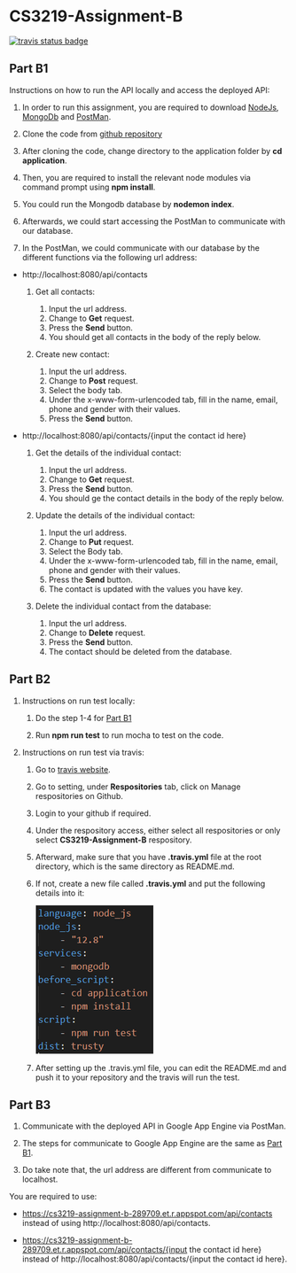 # CS3219-Assignment-B

[![travis status badge](https://travis-ci.com/Exeexe93/CS3219-Assignment-B.svg?branch=master)](https://travis-ci.com/github/Exeexe93/CS3219-Assignment-B)

## Part B1

Instructions on how to run the API locally and access the deployed API:

1) In order to run this assignment, you are required to download [NodeJs](https://nodejs.org/en/download/), [MongoDb](https://www.mongodb.com/try/download/community) and [PostMan](https://www.postman.com/).

2) Clone the code from [github repository](https://github.com/Exeexe93/CS3219-Assignment-B.git)

3) After cloning the code, change directory to the application folder by **cd application**.

4) Then, you are required to install the relevant node modules via command prompt using **npm install**. 

5) You could run the Mongodb database by **nodemon index**.

6) Afterwards, we could start accessing the PostMan to communicate with our database.

7) In the PostMan, we could communicate with our database by the different functions via the following url address:

* http://localhost:8080/api/contacts

    1. Get all contacts:
        1. Input the url address.
        1. Change to **Get** request.
        1. Press the **Send** button.
        1. You should get all contacts in the body of the reply below.

    1. Create new contact:
        1. Input the url address.
        1. Change to **Post** request.
        1. Select the body tab.
        1. Under the x-www-form-urlencoded tab, fill in the name, email, phone and gender with their values.
        1. Press the **Send** button.

* http://localhost:8080/api/contacts/{input the contact id here}

    1. Get the details of the individual contact:
        1. Input the url address.
        1. Change to **Get** request.
        1. Press the **Send** button.
        1. You should ge the contact details in the body of the reply below.

    1. Update the details of the individual contact:
        1. Input the url address.
        1. Change to **Put** request.
        1. Select the Body tab.
        1. Under the x-www-form-urlencoded tab, fill in the name, email, phone and gender with their values.
        1. Press the **Send** button.
        1. The contact is updated with the values you have key.

    1. Delete the individual contact from the database:
        1. Input the url address.
        1. Change to **Delete** request.
        1. Press the **Send** button.
        1. The contact should be deleted from the database.

## Part B2

1. Instructions on run test locally:
    
    1. Do the step 1-4 for [Part B1](#Part-B1)

    1. Run **npm run test** to run mocha to test on the code.

1. Instructions on run test via travis:
    
    1. Go to [travis website](https://travis-ci.com/).

    1. Go to setting, under **Respositories** tab, click on Manage respositories on Github.

    1. Login to your github if required.

    1. Under the respository access, either select all respositories or only select **CS3219-Assignment-B** respository.

    1. Afterward, make sure that you have **.travis.yml** file at the root directory, which is the same directory as README.md.

    1. If not, create a new file called  **.travis.yml** and put the following details into it:

        ![.travis.yml](https://github.com/Exeexe93/CS3219-Assignment-B/blob/master/images/travis.PNG?raw=true)

    1. After setting up the .travis.yml file, you can edit the README.md and push it to your repository and the travis will run the test.

## Part B3

1. Communicate with the deployed API in Google App Engine via PostMan.

1. The steps for communicate to Google App Engine are the same as [Part B1](#Part-B1).

1. Do take note that, the url address are different from communicate to localhost.

You are required to use:

* https://cs3219-assignment-b-289709.et.r.appspot.com/api/contacts instead of using http://localhost:8080/api/contacts.

* https://cs3219-assignment-b-289709.et.r.appspot.com/api/contacts/{input the contact id here}
 instead of http://localhost:8080/api/contacts/{input the contact id here}.